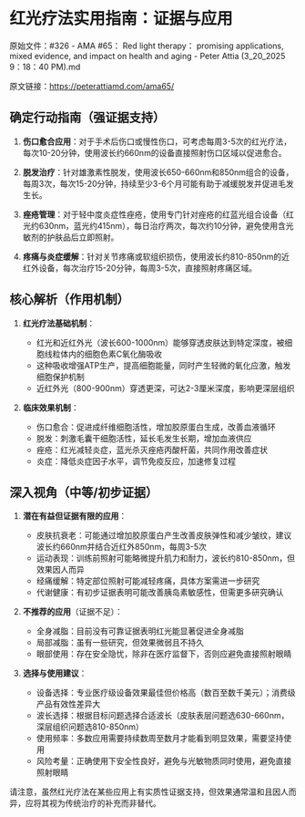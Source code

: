 # 红光疗法实用指南：证据与应用

原始文件：#326 - AMA #65： Red light therapy： promising applications, mixed evidence, and impact on health and aging - Peter Attia (3_20_2025 9：18：40 PM).md

原文链接：https://peterattiamd.com/ama65/

<YouTube videoId="kIscqjDNoRA" />

## 确定行动指南（强证据支持）

1. **伤口愈合应用**：对于手术后伤口或慢性伤口，可考虑每周3-5次的红光疗法，每次10-20分钟，使用波长约660nm的设备直接照射伤口区域以促进愈合。

2. **脱发治疗**：针对雄激素性脱发，使用波长650-660nm和850nm组合的设备，每周3次，每次15-20分钟，持续至少3-6个月可能有助于减缓脱发并促进毛发生长。

3. **痤疮管理**：对于轻中度炎症性痤疮，使用专门针对痤疮的红蓝光组合设备（红光约630nm，蓝光约415nm），每日治疗两次，每次约10分钟，避免使用含光敏剂的护肤品后立即照射。

4. **疼痛与炎症缓解**：针对关节疼痛或软组织损伤，使用波长约810-850nm的近红外设备，每次治疗15-20分钟，每周3-5次，直接照射疼痛区域。

## 核心解析（作用机制）

1. **红光疗法基础机制**：
   - 红光和近红外光（波长600-1000nm）能够穿透皮肤达到特定深度，被细胞线粒体内的细胞色素C氧化酶吸收
   - 这种吸收增强ATP生产，提高细胞能量，同时产生轻微的氧化应激，触发细胞保护机制
   - 近红外光（800-900nm）穿透更深，可达2-3厘米深度，影响更深层组织

2. **临床效果机制**：
   - 伤口愈合：促进成纤维细胞活性，增加胶原蛋白生成，改善血液循环
   - 脱发：刺激毛囊干细胞活性，延长毛发生长期，增加血液供应
   - 痤疮：红光减轻炎症，蓝光杀灭痤疮丙酸杆菌，共同作用改善症状
   - 炎症：降低炎症因子水平，调节免疫反应，加速修复过程

## 深入视角（中等/初步证据）

1. **潜在有益但证据有限的应用**：
   - 皮肤抗衰老：可能通过增加胶原蛋白产生改善皮肤弹性和减少皱纹，建议波长约660nm并结合近红外850nm，每周3-5次
   - 运动表现：训练前照射可能略微提升肌力和耐力，波长约810-850nm，但效果因人而异
   - 经痛缓解：特定部位照射可能减轻疼痛，具体方案需进一步研究
   - 代谢健康：有初步证据表明可能改善胰岛素敏感性，但需更多研究确认

2. **不推荐的应用**（证据不足）：
   - 全身减脂：目前没有可靠证据表明红光能显著促进全身减脂
   - 局部减脂：虽有一些研究，但效果微弱且不持久
   - 眼部使用：存在安全隐忧，除非在医疗监督下，否则应避免直接照射眼睛

3. **选择与使用建议**：
   - 设备选择：专业医疗级设备效果最佳但价格高（数百至数千美元）；消费级产品有效性差异大
   - 波长选择：根据目标问题选择合适波长（皮肤表层问题选630-660nm，深层组织问题选810-850nm）
   - 使用频率：多数应用需要持续数周至数月才能看到明显效果，需要坚持使用
   - 风险考量：正确使用下安全性良好，避免与光敏物质同时使用，避免直接照射眼睛

请注意，虽然红光疗法在某些应用上有实质性证据支持，但效果通常温和且因人而异，应将其视为传统治疗的补充而非替代。